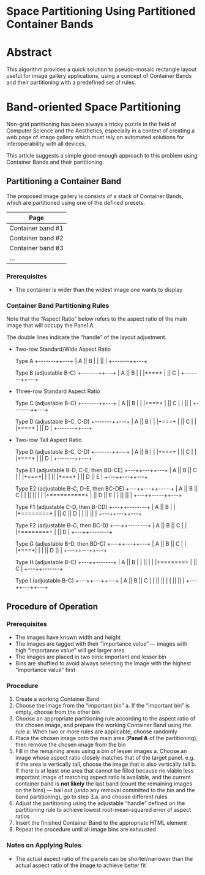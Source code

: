 # Space Partitioning Using Partitioned Container Bands

# Abstract

This algorithm provides a quick solution to pseudo-mosaic rectangle layout useful for image gallery applications, using a concept of Container Bands and their partitioning with a predefined set of rules.

# Band-oriented Space Partitioning

Non-grid partitioning has been always a tricky puzzle in the field of Computer Science and the Aesthetics, especially in a context of creating a web page of image gallery which must rely on automated solutions for interoperability with all devices.

This article suggests a simple good-enough approach to this problem using Container Bands and their partitioning.

## Partitioning a Container Band

The proposed image gallery is consists of a stack of Container Bands, which are partitioned using one of the defined presets.

| **Page** |
| --- |
| Container band #1 |
| Container band #2 |
| Container band #3 |
| … |

### Prerequisites

- The container is wider than the widest image one wants to display

### Container Band Partitioning Rules

Note that the “Aspect Ratio” below refers to the aspect ratio of the main image that will occupy the Panel A.

The double lines indicate the “handle” of the layout adjustment.

- Two-row Standard/Wide Aspect Ratio
    
    Type A
    +-------++---+
    |   A   || B |
    |       ||   |
    +-------++---+
    
    Type B (adjustable B-C)
    +-------++---+
    |   A   || B |
    |       |+===+
    |       || C |
    +-------++---+

- Three-row Standard Aspect Ratio
    
    Type C (adjustable B-C)
    +-------++---+
    |   A   || B |
    |       |+===+
    |       || C |
    |       ||   |
    +-------++---+
    
    Type D (adjustable B-C, C-D)
    +-------++---+
    |   A   || B |
    |       |+===+
    |       || C |
    |       |+===+
    |       || D |
    +-------++---+

- Two-row Tall Aspect Ratio
    
    Type D (adjustable B-C, C-D)
    +-------++---+
    |   A   || B |
    |       |+===+
    |       || C |
    |       |+===+
    |       || D |
    +-------++---+
    
    Type E1 (adjustable B-D, C-E, then BD-CE)
    +---++---++---+
    | A || B || C |
    |   |+===+|   |
    |   ||   |+===+
    |   || D || E |
    +---++---++---+
    
    Type E2 (adjustable B-C, D-E, then BC-DE)
    +---++---++-----+
    | A || B || C   |
    |   ||   ||     |
    |   |+==========+
    |   || D   || E |
    |   ||     ||   |
    +---++-----++---+
    
    Type F1 (adjustable C-D, then B-CD)
    +---++--------+
    | A || B      |
    |   |+========+
    |   || C || D |
    |   ||   ||   |
    +---++---++---+
    
    Type F2 (adjustable B-C, then BC-D)
    +---++--------+
    | A || B || C |
    |   |+========+
    |   || D      |
    +---++--------+
    
    Type G (adjustable B-D, then BD-C)
    +---++---++---+
    | A || B || C |
    |   |+===+|   |
    |   || D ||   |
    +---++---++---+
    
    Type H (adjustable B-C)
    +---++-------+
    | A || B     |
    |   ||       |
    |   |+=======+
    |   || C     |
    +---++-------+

    Type I (adjustable B-C)
    +---++---++---+
    | A || B || C |
    |   ||   ||   |
    |   ||   ||   |
    +---++---++---+

## Procedure of Operation

### Prerequisites

- The images have known width and height
- The images are tagged with their “importance value” — images with high “importance value” will get larger area
- The images are placed in two bins: important and lesser bin
- Bins are shuffled to avoid always selecting the image with the highest “importance value” first

### Procedure

1. Create a working Container Band
2. Choose the image from the “important bin”
    a. If the “important bin” is empty, choose from the other bin
3. Choose an appropriate partitioning rule according to the aspect ratio of the chosen image, and prepare the working Container Band using the rule
    a. When two or more rules are applicable, choose randomly
4. Place the chosen image onto the main area (**Panel A** of the partitioning), then remove the chosen image from the bin
5. Fill in the remaining areas using a bin of lesser images
    a. Choose an image whose aspect ratio closely matches that of the target panel. e.g. if the area is vertically tall, choose the image that is also vertically tall
    b. If there is at least one area that cannot be filled because no viable less important image of matching aspect ratio is available, and the current container band is **not likely** the last band (count the remaining images on the bins) — bail out (undo any removal committed to the bin and the band partitioning), go to step 3.a. and choose different rules
6. Adjust the partitioning using the adjustable “handle” defined on the partitioning rule to achieve lowest root-mean-squared error of aspect ratios
7. Insert the finished Container Band to the appropriate HTML element
8. Repeat the procedure until all image bins are exhausted

### Notes on Applying Rules

- The actual aspect ratio of the panels can be shorter/narrower than the actual aspect ratio of the image to achieve better fit

